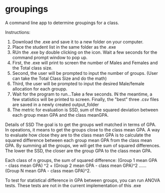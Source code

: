 # groupings
A command line app to determine groupings for a class. 

Instructions:
1. Download the .exe and save it to a new folder on your computer.
2. Place the student list in the same folder as the .exe 
3. RUn the .exe by double clicking on the icon. Wait a few seconds for the command prompt window to pop up.
4. First, the .exe will print to screen the number of Males and Females and the Total class size. 
5. Second, the user will  be prompted to input the number of groups. (User can take the Total Class Size and do the math)
6. Third, the user will be prompted to input the desired Male/female allocation for each groupp.
7. Wait for the program to run...Take a few seconds. IN the meantime, a few statistics will be printed to screen. Finally, the "best" three .csv files are saved in a newly created output_folder
8. The metric for evaluation is SSD, sum of the squared deviation between each group mean GPA and the class meanGPA.

Details of SSD
The goal is to get the groups well matched in terms of GPA. In opeations, it means to get the groups close to the class mean GPA. A way to evaluate how close they are to the class mean GPA is to calculate the squared difference between each group mean GPA from the class mean GPA. By summing all the groups, we will get the sum of squared differences. The lower the SSD, the closer are the group GPA to the class mean GPA.

Each class of n groups, the sum of squared difference: (Group 1 mean GPA - class mean GPA) ^2 + (Group 2 mean GPA - class mean GPA)^2 ......(Group N mean GPA - class mean GPA)^2.

To test for statistical difference in GPA between groups, you can run ANOVA tests. These tests are not in the current implementation of this .exe
